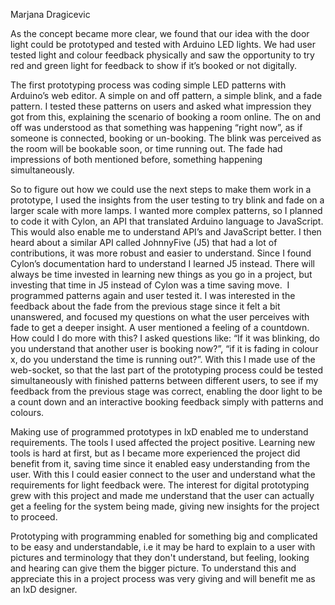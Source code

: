 Marjana Dragicevic

As the concept became more clear, we found that our idea with the door light could be prototyped and tested with Arduino LED lights. We had user tested light and colour feedback physically and saw the opportunity to try red and green light for feedback to show if it’s booked or not digitally.

The first prototyping process was coding simple LED patterns with Arduino’s web editor. A simple on and off pattern, a simple blink, and a fade pattern. I tested these patterns on users and asked what impression they got from this, explaining the scenario of booking a room online. The on and off was understood as that something was happening “right now”, as if someone is connected, booking or un-booking. The blink was perceived as the room will be bookable soon, or time running out. The fade had impressions of both mentioned before, something happening simultaneously.

So to figure out how we could use the next steps to make them work in a prototype, I used the insights from the user testing  to try blink and fade on a larger scale with more lamps. I wanted more complex patterns, so I planned to code it with Cylon, an API that translated Arduino language to JavaScript. This would also enable me to understand API’s and JavaScript better. I then heard about a similar API called JohnnyFive (J5) that had a lot of contributions, it was more robust and easier to understand. Since I found Cylon’s documentation hard to understand I learned J5 instead. There will always be time invested in learning new things as you go in a project, but investing that time in J5 instead of Cylon was a time saving move.  I programmed patterns again and user tested it. I was interested in the feedback about the fade from the previous stage since it felt a bit unanswered, and focused my questions on what the user perceives with fade to get a deeper insight. A user mentioned a feeling of a countdown. How could I do more with this? I asked questions like: “If it was blinking, do you understand that another user is booking now?”, “if it is fading in colour x, do you understand the time is running out?”. With this I made use of the web-socket, so that the last part of the prototyping process could be tested simultaneously with finished patterns between different users, to see if my feedback from the previous stage was correct, enabling the door light to be a count down and an interactive booking feedback simply with patterns and colours.

Making use of programmed prototypes in IxD enabled me to understand requirements. The tools I used affected the project positive. Learning new tools is hard at first, but as I became more experienced the project did benefit from it, saving time since it enabled easy understanding from the user. With this I could easier connect to the user and understand what the requirements for light feedback were. The interest for digital prototyping grew with this project and made me understand that the user can actually get a feeling for the system being made, giving new insights for the project to proceed.

Prototyping with programming enabled for something big and complicated to be easy and understandable, i.e it may be hard to explain to a user with pictures and terminology that they don't understand, but feeling, looking and hearing can give them the bigger picture. To understand this and appreciate this in a project process was very giving and will benefit me as an IxD designer.


